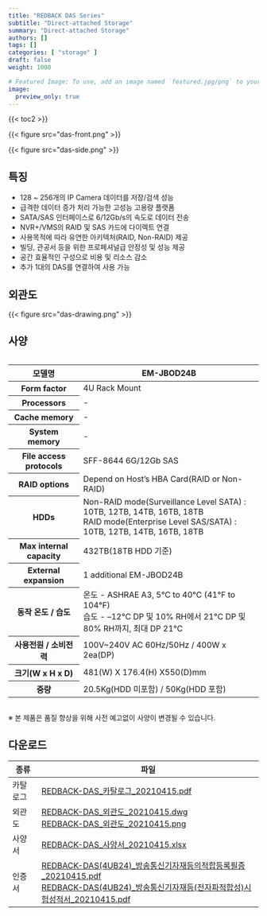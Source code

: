 ```yaml
---
title: "REDBACK DAS Series"
subtitle: "Direct-attached Storage"
summary: "Direct-attached Storage"
authors: []
tags: []
categories: [ "storage" ]
draft: false
weight: 1000

# Featured Image: To use, add an image named `featured.jpg/png` to your page's folder.
image:
  preview_only: true
---
```


{{< toc2 >}}

<div class="container">
<div class="row align-items-center">
<div class="col-sm">

{{< figure src="das-front.png" >}}

</div>
<div class="col-sm">

{{< figure src="das-side.png" >}}

</div>
</div>
</div>

<div class="container">
<div class="row align-items-top">
<div class="col-12 col-sm-8 pl-0">

## 특징

- 128 ~ 256개의 IP Camera 데이터를 저장/검색 성능
- 급격한 데이터 증가 처리 가능한 고성능 고용량 플랫폼
- SATA/SAS 인터페이스로 6/12Gb/s의 속도로 데이터 전송
- NVR+/VMS의 RAID 및 SAS 카드에 다이렉트 연결
- 사용목적에 따라 유연한 아키텍처(RAID, Non-RAID) 제공
- 빌딩, 관공서 등을 위한 프로페셔널급 안정성 및 성능 제공
- 공간 효율적인 구성으로 비용 및 리소스 감소
- 추가 1대의 DAS를 연결하여 사용 가능


</div>
<div class="col-12 col-sm-4 pl-0">

## 외관도

{{< figure src="das-drawing.png" >}}

</div>
</div>
</div>



## 사양

<div style="overflow-x: auto">
<table class="spec">
<thead>
<tr>
<th>모델명</th>
<th>EM-JBOD24B</th>
</tr>
</thead>
<tbody>
<tr>
<th>Form factor</th>
<td>4U Rack Mount</td>
</tr>
<tr>
<th>Processors</th>
<td>-</td>
</tr>
<tr>
<th>Cache memory</th>
<td>-</td>
</tr>
<tr>
<th>System memory</th>
<td>-</td>
</tr>
<tr>
<th>File access protocols</th>
<td>SFF-8644 6G/12Gb SAS</td>
</tr>
<tr>
<th>RAID options</th>
<td>Depend on Host’s HBA Card(RAID or Non-RAID)</td>
</tr>
<tr>
<th>HDDs</th>
<td>Non-RAID mode(Surveillance Level SATA) : 10TB, 12TB, 14TB, 16TB, 18TB<br>RAID mode(Enterprise Level SAS/SATA) :  10TB, 12TB, 14TB, 16TB, 18TB
</td>
</tr>
<tr>
<th>Max internal capacity</th>
<td>432TB(18TB HDD 기준)</td>
</tr>
<tr>
<th>External expansion</th>
<td>1 additional EM-JBOD24B</td>
</tr>
<tr>
<th>동작 온도 / 습도</th>
<td>온도 - ASHRAE A3, 5°C to 40°C (41°F to 104°F)<br>습도 - –12°C DP 및 10% RH에서 21°C DP 및 80% RH까지, 최대 DP 21°C</td>
</tr>
<tr>
<th>사용전원 / 소비전력</th>
<td>100V~240V AC 60Hz/50Hz / 400W x 2ea(DP)</td>
</tr>
<tr>
<th>크기(W x H x D)</th>
<td>481(W) Ⅹ 176.4(H) Ⅹ550(D)mm</td>
</tr>
<tr>
<th>중량</th>
<td>20.5Kg(HDD 미포함) / 50Kg(HDD 포함)</td>
</tr>
</tbody>
</table>
</div>


※ 본 제품은 품질 향상을 위해 사전 예고없이 사양이 변경될 수 있습니다.

## 다운로드

종류 | 파일
---- | ----
카탈로그 | [REDBACK-DAS_카탈로그_20210415.pdf](https://www.emstone.com/data/sales/ko/REDBACK-DAS_카탈로그_20210415.pdf)
외관도 | [REDBACK-DAS_외관도_20210415.dwg](https://www.emstone.com/data/sales/ko/REDBACK-DAS_외관도_20210415.dwg)<br>[REDBACK-DAS_외관도_20210415.png](https://www.emstone.com/data/sales/ko/REDBACK-DAS_외관도_20210415.png)
사양서 | [REDBACK-DAS_사양서_20210415.xlsx](https://www.emstone.com/data/sales/ko/REDBACK-DAS_사양서_20210415.xlsx)
인증서 | [REDBACK-DAS(4UB24)_방송통신기자재등의적합등록필증_20210415.pdf](https://www.emstone.com/data/sales/ko/REDBACK-DAS(4UB24)_방송통신기자재등의적합등록필증_20210415.pdf)<br>[REDBACK-DAS(4UB24)_방송통신기자재등(전자파적합성)시험성적서_20210415.pdf](https://www.emstone.com/data/sales/ko/REDBACK-DAS(4UB24)_방송통신기자재등(전자파적합성)시험성적서_20210415.pdf)
